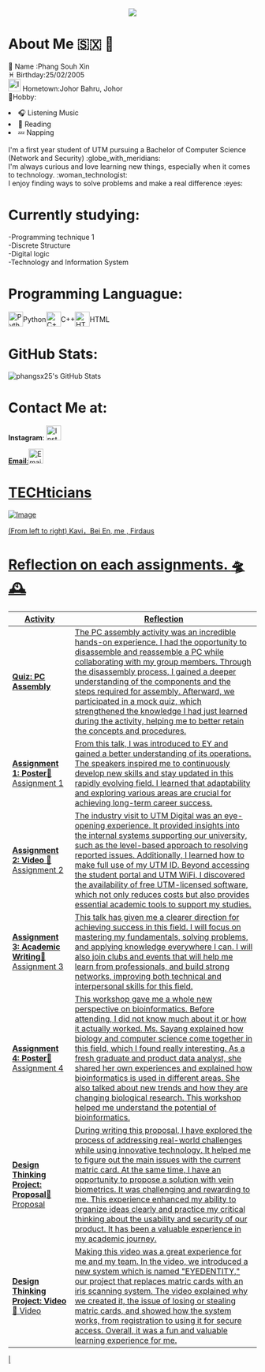 <h1 align="center">
  <img src="https://readme-typing-svg.herokuapp.com?font=Cormorant+Garamond&size=30&pause=1000&color=D8B7DD&center=true&vCenter=true&width=500&lines=Welcome+to+my+e-Portfolio" />
</h1>



# About Me  :sint_maarten: :thought_balloon:





:seal: Name  :Phang Souh Xin <br>
:pisces: Birthday:25/02/2005 <br>
<img src="https://github.com/user-attachments/assets/32a400f5-ac37-48d2-86a3-0c2bfb60b84a" alt="Image" width="25" />
 Hometown:Johor Bahru, Johor<br>
	:stars:Hobby: 
<li>🎧 Listening Music</li>
       <li>📕 Reading</li>
       <li>💤 Napping</li>
       </ul> <br>
I'm a first year student of UTM pursuing a Bachelor of Computer Science (Network and Security)  :globe_with_meridians:   <br>
I'm always curious and love learning new things, especially when it comes to technology. :woman_technologist: <br> 
I enjoy finding ways to solve problems and make a real difference :eyes: <br>



# Currently studying:
-Programming technique 1<br>
-Discrete Structure<br>
-Digital logic<br>
-Technology and Information System<br>

# Programming Languague:

<div style="display: flex; align-items: center;">
  <img src="https://cdn.jsdelivr.net/gh/devicons/devicon/icons/python/python-original.svg" alt="Python" width="30" height="30" /> Python
  <img src="https://cdn.jsdelivr.net/gh/devicons/devicon/icons/cplusplus/cplusplus-original.svg" alt="C++" width="30" height="30" /> C++
  <img src="https://cdn.jsdelivr.net/gh/devicons/devicon/icons/html5/html5-original.svg" alt="HTML" width="30" height="30" /> HTML
</div>





# GitHub Stats:
![phangsx25's GitHub Stats](https://github-readme-stats.vercel.app/api?username=phangsx25&show_icons=true&hide_title=true)

# Contact Me at:
**Instagram**:
<a href="https://www.instagram.com/carina_phangsx" target="_blank">
  <img src="https://upload.wikimedia.org/wikipedia/commons/a/a5/Instagram_icon.png" alt="Instagram" width="30" height="30"/><div>
**Email**:<a href="mailto:carinaphang0225@gmail.com" target="_blank"><img src="https://img.icons8.com/color/48/000000/gmail-new.png" alt="Email" width="30"/>



# TECHticians
![Image](https://github.com/user-attachments/assets/19f52bc8-cb0c-4e11-81ae-802cf718ac9c)

(From left to right) Kavi，Bei En, me , Firdaus



# Reflection on each assignments. :flying_saucer: :mantelpiece_clock:

| **Activity**                    | **Reflection**                                                                                                                                                                                                                                                                                                                                                     |
|----------------------------------|-------------------------------------------------------------------------------------------------------------------------------------------------------------------------------------------------------------------------------------------------------------------------------------------------------------------------------------------------------------------|
| **Quiz: PC Assembly**           | The PC assembly activity was an incredible hands-on experience. I had the opportunity to disassemble and reassemble a PC while collaborating with my group members. Through the disassembly process, I gained a deeper understanding of the components and the steps required for assembly. Afterward, we participated in a mock quiz, which strengthened the knowledge I had just learned during the activity, helping me to better retain the concepts and procedures. |
| **Assignment 1: Poster**📎 [Assignment 1](https://github.com/miqbaltariq/SECP1513202420251/blob/d0c3a0d418349deb1c04f0bede9892871929e5a4/03/phangsx25/Assignment%201.jpg)     | From this talk, I was introduced to EY and gained a better understanding of its operations. The speakers inspired me to continuously develop new skills and stay updated in this rapidly evolving field. I learned that adaptability and exploring various areas are crucial for achieving long-term career success.  |
| **Assignment 2: Video** 📎 [Assignment 2](https://github.com/miqbaltariq/SECP1513202420251/blob/ecea22db52b7952488314e29d5dc0c0f6b13c33d/03/phangsx25/Assignment%202.md)       | The industry visit to UTM Digital was an eye-opening experience. It provided insights into the internal systems supporting our university, such as the level-based approach to resolving reported issues. Additionally, I learned how to make full use of my UTM ID. Beyond accessing the student portal and UTM WiFi, I discovered the availability of free UTM-licensed software, which not only reduces costs but also provides essential academic tools to support my studies.  |
| **Assignment 3: Academic Writing**📎 [Assignment 3](https://github.com/miqbaltariq/SECP1513202420251/blob/eb788e042fcad48082020ce71d3f3418184241a8/03/phangsx25/Assignment3%20.pdf) | This talk has given me a clearer direction for achieving success in this field. I will focus on mastering my fundamentals, solving problems, and applying knowledge everywhere I can. I will also join clubs and events that will help me learn from professionals, and build strong networks, improving both technical and interpersonal skills for this field.  |
| **Assignment 4: Poster**📎 [Assignment 4](https://github.com/miqbaltariq/SECP1513202420251/blob/eb788e042fcad48082020ce71d3f3418184241a8/03/phangsx25/Assignment4.jpg)  | This workshop gave me a whole new perspective on bioinformatics. Before attending, I did not know much about it or how it actually worked. Ms. Sayang explained how biology and computer science come together in this field, which I found really interesting. As a fresh graduate and product data analyst, she shared her own experiences and explained how bioinformatics is used in different areas. She also talked about new trends and how they are changing biological research. This workshop helped me understand the potential of bioinformatics. |
| **Design Thinking Project: Proposal**📎 [Proposal](https://github.com/miqbaltariq/SECP1513202420251/blob/eb788e042fcad48082020ce71d3f3418184241a8/03/phangsx25/Design%20Thinking%3AEYEDENTITY%20PROPOSAL.pdf) | During writing this proposal, I have explored the process of addressing real-world challenges while using innovative technology. It helped me to figure out the main issues with the current matric card. At the same time, I have an opportunity to propose a solution with vein biometrics. It was challenging and rewarding to me. This experience enhanced my ability to organize ideas clearly and practice my critical thinking about the usability and security of our product. It has been a valuable experience in my academic journey.  |
| **Design Thinking Project: Video**📎 [Video](https://github.com/miqbaltariq/SECP1513202420251/blob/582b3cd83b83572451a5b15059216ca238a731ca/03/phangsx25/Design%20Thinking%20Video.md) | Making this video was a great experience for me and my team. In the video, we introduced a new system which is named "EYEDENTITY," our project that replaces matric cards with an iris scanning system. The video explained why we created it, the issue of losing or stealing matric cards, and showed how the system works, from registration to using it for secure access. Overall, it was a fun and valuable learning experience for me.
 |




